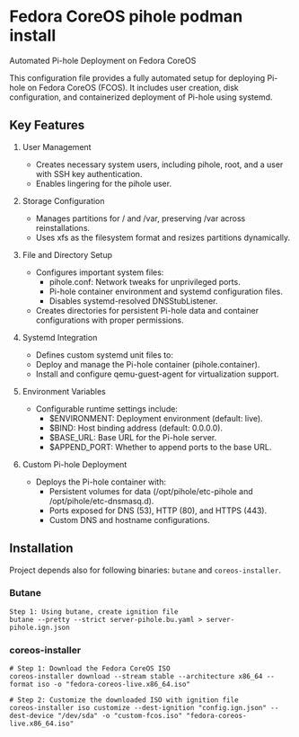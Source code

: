 # Fedora CoreOS pihole podman install
Automated Pi-hole Deployment on Fedora CoreOS

This configuration file provides a fully automated setup for deploying Pi-hole on Fedora CoreOS (FCOS). It includes user creation, disk configuration, and containerized deployment of Pi-hole using systemd.

## Key Features

1. User Management
    - Creates necessary system users, including pihole, root, and a user with SSH key authentication.
    - Enables lingering for the pihole user.
2. Storage Configuration
    - Manages partitions for / and /var, preserving /var across reinstallations.
    - Uses xfs as the filesystem format and resizes partitions dynamically.
3. File and Directory Setup
    - Configures important system files:
        - pihole.conf: Network tweaks for unprivileged ports.
        - Pi-hole container environment and systemd configuration files.
        - Disables systemd-resolved DNSStubListener.
    - Creates directories for persistent Pi-hole data and container configurations with proper permissions.
4. Systemd Integration
    - Defines custom systemd unit files to:
    - Deploy and manage the Pi-hole container (pihole.container).
    - Install and configure qemu-guest-agent for virtualization support.

5. Environment Variables
    - Configurable runtime settings include:
        - $ENVIRONMENT: Deployment environment (default: live).
        - $BIND: Host binding address (default: 0.0.0.0).
        - $BASE_URL: Base URL for the Pi-hole server.
        - $APPEND_PORT: Whether to append ports to the base URL.

6. Custom Pi-hole Deployment
    - Deploys the Pi-hole container with:
        - Persistent volumes for data (/opt/pihole/etc-pihole and /opt/pihole/etc-dnsmasq.d).
        - Ports exposed for DNS (53), HTTP (80), and HTTPS (443).
        - Custom DNS and hostname configurations.


## Installation

Project depends also for following binaries: ```butane``` and ```coreos-installer```. 

### Butane

```
Step 1: Using butane, create ignition file
butane --pretty --strict server-pihole.bu.yaml > server-pihole.ign.json
```

### coreos-installer
```
# Step 1: Download the Fedora CoreOS ISO
coreos-installer download --stream stable --architecture x86_64 --format iso -o "fedora-coreos-live.x86_64.iso"

# Step 2: Customize the downloaded ISO with ignition file
coreos-installer iso customize --dest-ignition "config.ign.json" --dest-device "/dev/sda" -o "custom-fcos.iso" "fedora-coreos-live.x86_64.iso"

```

